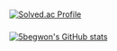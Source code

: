 ### 
[![Solved.ac Profile](http://mazassumnida.wtf/api/v2/generate_badge?boj=ysh2193)](https://solved.ac/ysh2193/)
###
[![5begwon's GitHub stats](https://github-readme-stats.vercel.app/api?username=5begwon)](https://github.com/anuraghazra/github-readme-stats)

<!--
**5begwon/5begwon** is a ✨ _special_ ✨ repository because its `README.md` (this file) appears on your GitHub profile.

Here are some ideas to get you started:

- 🔭 I’m currently working on ...
- 🌱 I’m currently learning ...
- 👯 I’m looking to collaborate on ...
- 🤔 I’m looking for help with ...
- 💬 Ask me about ...
- 📫 How to reach me: ...
- 😄 Pronouns: ...
- ⚡ Fun fact: ...
-->
